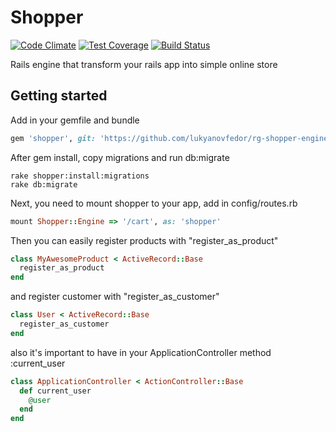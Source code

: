 # Shopper

[![Code Climate](https://codeclimate.com/github/lukyanovfedor/rg-shopper-engine/badges/gpa.svg)](https://codeclimate.com/github/lukyanovfedor/rg-shopper-engine)
[![Test Coverage](https://codeclimate.com/github/lukyanovfedor/rg-shopper-engine/badges/coverage.svg)](https://codeclimate.com/github/lukyanovfedor/rg-shopper-engine/coverage)
[![Build Status](https://travis-ci.org/lukyanovfedor/rg-shopper-engine.svg?branch=master)](https://travis-ci.org/lukyanovfedor/rg-shopper-engine)

Rails engine that transform your rails app into simple online store

## Getting started

Add in your gemfile and bundle

```ruby
gem 'shopper', git: 'https://github.com/lukyanovfedor/rg-shopper-engine.git'
```

After gem install, copy migrations and run db:migrate
```console
rake shopper:install:migrations
rake db:migrate
```

Next, you need to mount shopper to your app, add in config/routes.rb
```ruby
mount Shopper::Engine => '/cart', as: 'shopper'
```

Then you can easily register products with "register_as_product"
```ruby
class MyAwesomeProduct < ActiveRecord::Base
  register_as_product
end
```

and register customer with "register_as_customer"
```ruby
class User < ActiveRecord::Base
  register_as_customer
end
```

also it's important to have in your ApplicationController method :current_user
```ruby
class ApplicationController < ActionController::Base
  def current_user
    @user
  end
end
```
